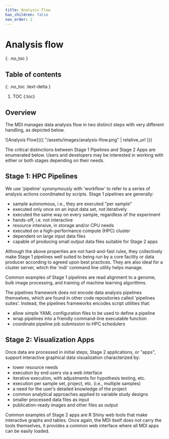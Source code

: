 ```yaml
---
title: Analysis Flow
has_children: false
nav_order: 2
---
```


# Analysis flow
{: .no_toc }

## Table of contents
{: .no_toc .text-delta }

1. TOC
{:toc}

## Overview

The MDI manages data analysis flow in two distinct steps with 
very different handling, as depicted below. 

![Analysis Flow]({{ "/assets/images/analysis-flow.png" | relative_url }})

The critical distinctions between Stage 1 Pipelines and Stage 2
Apps are enumerated below. Users and developers may be interested in 
working with either or both stages depending on their needs.

## Stage 1: HPC Pipelines

We use 'pipeline' synonymously with 'workflow' to refer to a series of analysis 
actions coordinated by scripts. Stage 1 pipelines are generally:

- sample autonomous, i.e., they are executed "per sample"
- executed only once on an input data set, not iteratively
- executed the same way on every sample, regardless of the experiment
- hands-off, i.e. not interactive
- resource intensive, in storage and/or CPU needs
- executed on a high-performance compute (HPC) cluster
- dependent on large input data files
- capable of producing small output data files suitable for Stage 2 apps

Although the above properties are not hard-and-fast rules, they collectively make Stage 1 pipelines well suited to being run by a core facility or data producer according to agreed upon best practices. They are also ideal for a cluster server, which the 'mdi' command line utility helps manage.

Common examples of Stage 1 pipelines are read alignment to a genome, bulk image processing, and training of machine learning algorithms.

The pipelines framework does not encode data analysis pipelines themselves, which are found in other code repositories called 'pipelines suites'. Instead, the pipelines frameworks encodes script utilities that:

- allow simple YAML configuration files to be used to define a pipeline
- wrap pipelines into a friendly command-line executable function
- coordinate pipeline job submission to HPC schedulers

## Stage 2: Visualization Apps

Once data are processed in initial steps, Stage 2 applications, or "apps",
support interactive graphical data visualization characterized by:

- lower resource needs
- execution by end users via a web interface
- iterative execution, with adjustments for hypothesis testing, etc.
- execution per sample set, project, etc. (i.e., multiple samples)
- a need for the user’s detailed knowledge of the project
- common analytical approaches applied to variable study designs
- smaller processed data files as input
- publication-ready images and other files as output

Common examples of Stage 2 apps are R Shiny web tools that make
interactive graphs and tables. Once again, the MDI itself does not
carry the tools themselves, it provides a common web interface
where all MDI apps can be easily loaded. 
